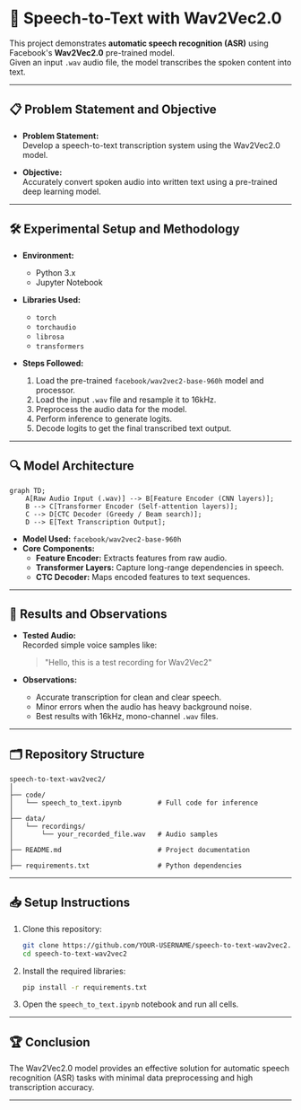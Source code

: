 

# 🎤 Speech-to-Text with Wav2Vec2.0

This project demonstrates **automatic speech recognition (ASR)** using Facebook's **Wav2Vec2.0** pre-trained model.  
Given an input `.wav` audio file, the model transcribes the spoken content into text.

---

## 📋 Problem Statement and Objective

- **Problem Statement:**  
  Develop a speech-to-text transcription system using the Wav2Vec2.0 model.
  
- **Objective:**  
  Accurately convert spoken audio into written text using a pre-trained deep learning model.

---

## 🛠️ Experimental Setup and Methodology

- **Environment:**  
  - Python 3.x
  - Jupyter Notebook

- **Libraries Used:**  
  - `torch`
  - `torchaudio`
  - `librosa`
  - `transformers`

- **Steps Followed:**
  1. Load the pre-trained `facebook/wav2vec2-base-960h` model and processor.
  2. Load the input `.wav` file and resample it to 16kHz.
  3. Preprocess the audio data for the model.
  4. Perform inference to generate logits.
  5. Decode logits to get the final transcribed text output.

---

## 🔍 Model Architecture

```mermaid
graph TD;
    A[Raw Audio Input (.wav)] --> B[Feature Encoder (CNN layers)];
    B --> C[Transformer Encoder (Self-attention layers)];
    C --> D[CTC Decoder (Greedy / Beam search)];
    D --> E[Text Transcription Output];
```

- **Model Used:** `facebook/wav2vec2-base-960h`
- **Core Components:**
  - **Feature Encoder:** Extracts features from raw audio.
  - **Transformer Layers:** Capture long-range dependencies in speech.
  - **CTC Decoder:** Maps encoded features to text sequences.

---

## 🧪 Results and Observations

- **Tested Audio:**  
  Recorded simple voice samples like:
  > "Hello, this is a test recording for Wav2Vec2"

- **Observations:**
  - Accurate transcription for clean and clear speech.
  - Minor errors when the audio has heavy background noise.
  - Best results with 16kHz, mono-channel `.wav` files.

---

## 🗂️ Repository Structure

```
speech-to-text-wav2vec2/
│
├── code/
│   └── speech_to_text.ipynb         # Full code for inference
│
├── data/
│   └── recordings/
│       └── your_recorded_file.wav   # Audio samples
│
├── README.md                        # Project documentation
│
├── requirements.txt                 # Python dependencies

```

---

## 📥 Setup Instructions

1. Clone this repository:
   ```bash
   git clone https://github.com/YOUR-USERNAME/speech-to-text-wav2vec2.git
   cd speech-to-text-wav2vec2
   ```

2. Install the required libraries:
   ```bash
   pip install -r requirements.txt
   ```

3. Open the `speech_to_text.ipynb` notebook and run all cells.

---

## 🏆 Conclusion

The Wav2Vec2.0 model provides an effective solution for automatic speech recognition (ASR) tasks with minimal data preprocessing and high transcription accuracy.

---

